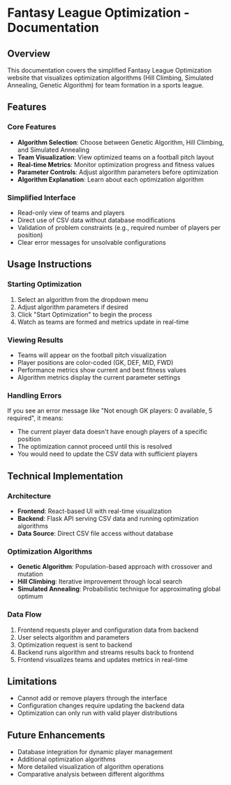 # Fantasy League Optimization - Documentation

## Overview
This documentation covers the simplified Fantasy League Optimization website that visualizes optimization algorithms (Hill Climbing, Simulated Annealing, Genetic Algorithm) for team formation in a sports league.

## Features

### Core Features
- **Algorithm Selection**: Choose between Genetic Algorithm, Hill Climbing, and Simulated Annealing
- **Team Visualization**: View optimized teams on a football pitch layout
- **Real-time Metrics**: Monitor optimization progress and fitness values
- **Parameter Controls**: Adjust algorithm parameters before optimization
- **Algorithm Explanation**: Learn about each optimization algorithm

### Simplified Interface
- Read-only view of teams and players
- Direct use of CSV data without database modifications
- Validation of problem constraints (e.g., required number of players per position)
- Clear error messages for unsolvable configurations

## Usage Instructions

### Starting Optimization
1. Select an algorithm from the dropdown menu
2. Adjust algorithm parameters if desired
3. Click "Start Optimization" to begin the process
4. Watch as teams are formed and metrics update in real-time

### Viewing Results
- Teams will appear on the football pitch visualization
- Player positions are color-coded (GK, DEF, MID, FWD)
- Performance metrics show current and best fitness values
- Algorithm metrics display the current parameter settings

### Handling Errors
If you see an error message like "Not enough GK players: 0 available, 5 required", it means:
- The current player data doesn't have enough players of a specific position
- The optimization cannot proceed until this is resolved
- You would need to update the CSV data with sufficient players

## Technical Implementation

### Architecture
- **Frontend**: React-based UI with real-time visualization
- **Backend**: Flask API serving CSV data and running optimization algorithms
- **Data Source**: Direct CSV file access without database

### Optimization Algorithms
- **Genetic Algorithm**: Population-based approach with crossover and mutation
- **Hill Climbing**: Iterative improvement through local search
- **Simulated Annealing**: Probabilistic technique for approximating global optimum

### Data Flow
1. Frontend requests player and configuration data from backend
2. User selects algorithm and parameters
3. Optimization request is sent to backend
4. Backend runs algorithm and streams results back to frontend
5. Frontend visualizes teams and updates metrics in real-time

## Limitations
- Cannot add or remove players through the interface
- Configuration changes require updating the backend data
- Optimization can only run with valid player distributions

## Future Enhancements
- Database integration for dynamic player management
- Additional optimization algorithms
- More detailed visualization of algorithm operations
- Comparative analysis between different algorithms
